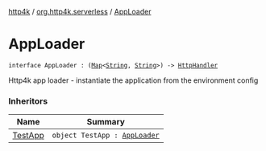 [http4k](../index.md) / [org.http4k.serverless](index.md) / [AppLoader](./-app-loader.md)

# AppLoader

`interface AppLoader : (`[`Map`](https://kotlinlang.org/api/latest/jvm/stdlib/kotlin.collections/-map/index.html)`<`[`String`](https://kotlinlang.org/api/latest/jvm/stdlib/kotlin/-string/index.html)`, `[`String`](https://kotlinlang.org/api/latest/jvm/stdlib/kotlin/-string/index.html)`>) -> `[`HttpHandler`](../org.http4k.core/-http-handler.md)

Http4k app loader - instantiate the application from the environment config

### Inheritors

| Name | Summary |
|---|---|
| [TestApp](../org.http4k.testing.lambda/-test-app/index.md) | `object TestApp : `[`AppLoader`](./-app-loader.md) |
